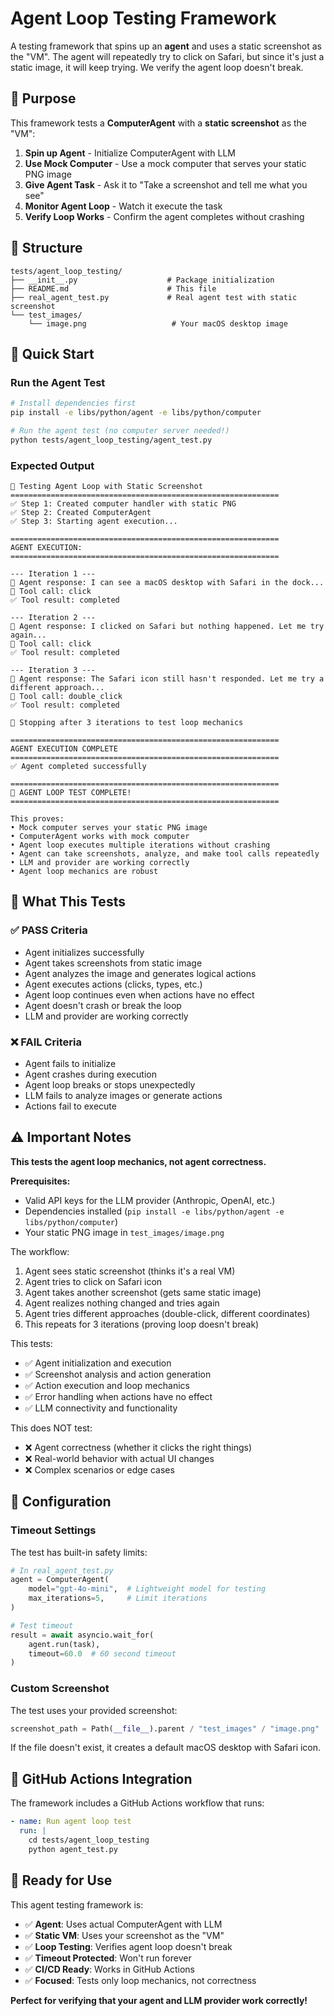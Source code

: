 # Agent Loop Testing Framework

A testing framework that spins up an **agent** and uses a static screenshot as the "VM". The agent will repeatedly try to click on Safari, but since it's just a static image, it will keep trying. We verify the agent loop doesn't break.

## 🎯 Purpose

This framework tests a **ComputerAgent** with a **static screenshot** as the "VM":

1. **Spin up Agent** - Initialize ComputerAgent with LLM
2. **Use Mock Computer** - Use a mock computer that serves your static PNG image
3. **Give Agent Task** - Ask it to "Take a screenshot and tell me what you see"
4. **Monitor Agent Loop** - Watch it execute the task
5. **Verify Loop Works** - Confirm the agent completes without crashing

## 📁 Structure

```
tests/agent_loop_testing/
├── __init__.py                    # Package initialization
├── README.md                      # This file
├── real_agent_test.py             # Real agent test with static screenshot
└── test_images/
    └── image.png                   # Your macOS desktop image
```

## 🚀 Quick Start

### Run the Agent Test

```bash
# Install dependencies first
pip install -e libs/python/agent -e libs/python/computer

# Run the agent test (no computer server needed!)
python tests/agent_loop_testing/agent_test.py
```

### Expected Output

```
🤖 Testing Agent Loop with Static Screenshot
============================================================
✅ Step 1: Created computer handler with static PNG
✅ Step 2: Created ComputerAgent
✅ Step 3: Starting agent execution...

============================================================
AGENT EXECUTION:
============================================================

--- Iteration 1 ---
🔄 Agent response: I can see a macOS desktop with Safari in the dock...
🔧 Tool call: click
✅ Tool result: completed

--- Iteration 2 ---
🔄 Agent response: I clicked on Safari but nothing happened. Let me try again...
🔧 Tool call: click
✅ Tool result: completed

--- Iteration 3 ---
🔄 Agent response: The Safari icon still hasn't responded. Let me try a different approach...
🔧 Tool call: double_click
✅ Tool result: completed

🛑 Stopping after 3 iterations to test loop mechanics

============================================================
AGENT EXECUTION COMPLETE
============================================================
✅ Agent completed successfully

============================================================
🎉 AGENT LOOP TEST COMPLETE!
============================================================

This proves:
• Mock computer serves your static PNG image
• ComputerAgent works with mock computer
• Agent loop executes multiple iterations without crashing
• Agent can take screenshots, analyze, and make tool calls repeatedly
• LLM and provider are working correctly
• Agent loop mechanics are robust
```

## 🧪 What This Tests

### ✅ **PASS Criteria**
- Agent initializes successfully
- Agent takes screenshots from static image
- Agent analyzes the image and generates logical actions
- Agent executes actions (clicks, types, etc.)
- Agent loop continues even when actions have no effect
- Agent doesn't crash or break the loop
- LLM and provider are working correctly

### ❌ **FAIL Criteria**
- Agent fails to initialize
- Agent crashes during execution
- Agent loop breaks or stops unexpectedly
- LLM fails to analyze images or generate actions
- Actions fail to execute

## ⚠️ Important Notes

**This tests the agent loop mechanics, not agent correctness.**

**Prerequisites:**
- Valid API keys for the LLM provider (Anthropic, OpenAI, etc.)
- Dependencies installed (`pip install -e libs/python/agent -e libs/python/computer`)
- Your static PNG image in `test_images/image.png`

The workflow:
1. Agent sees static screenshot (thinks it's a real VM)
2. Agent tries to click on Safari icon
3. Agent takes another screenshot (gets same static image)
4. Agent realizes nothing changed and tries again
5. Agent tries different approaches (double-click, different coordinates)
6. This repeats for 3 iterations (proving loop doesn't break)

This tests:
- ✅ Agent initialization and execution
- ✅ Screenshot analysis and action generation
- ✅ Action execution and loop mechanics
- ✅ Error handling when actions have no effect
- ✅ LLM connectivity and functionality

This does NOT test:
- ❌ Agent correctness (whether it clicks the right things)
- ❌ Real-world behavior with actual UI changes
- ❌ Complex scenarios or edge cases

## 🔧 Configuration

### Timeout Settings

The test has built-in safety limits:

```python
# In real_agent_test.py
agent = ComputerAgent(
    model="gpt-4o-mini",  # Lightweight model for testing
    max_iterations=5,     # Limit iterations
)

# Test timeout
result = await asyncio.wait_for(
    agent.run(task),
    timeout=60.0  # 60 second timeout
)
```

### Custom Screenshot

The test uses your provided screenshot:

```python
screenshot_path = Path(__file__).parent / "test_images" / "image.png"
```

If the file doesn't exist, it creates a default macOS desktop with Safari icon.

## 🚀 GitHub Actions Integration

The framework includes a GitHub Actions workflow that runs:

```yaml
- name: Run agent loop test
  run: |
    cd tests/agent_loop_testing
    python agent_test.py
```

## 🎉 Ready for Use

This agent testing framework is:

- ✅ **Agent**: Uses actual ComputerAgent with LLM
- ✅ **Static VM**: Uses your screenshot as the "VM"
- ✅ **Loop Testing**: Verifies agent loop doesn't break
- ✅ **Timeout Protected**: Won't run forever
- ✅ **CI/CD Ready**: Works in GitHub Actions
- ✅ **Focused**: Tests only loop mechanics, not correctness

**Perfect for verifying that your agent and LLM provider work correctly!**